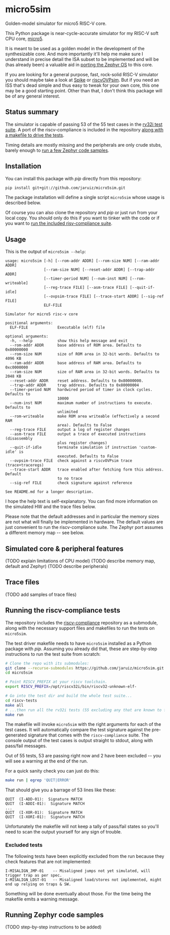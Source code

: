 # micro5sim
Golden-model simulator for micro5 RISC-V core.

This Python package is near-cycle-accurate simulator for my RISC-V soft CPU core, [micro5](https://github.com/jaruiz/micro5).

It is meant to be used as a golden model in the development of the synthesizable core. And more importantly it'll help me make sure I understand in precise detail the ISA subset to be implemented and will be (has already been) a valuable aid in [porting the Zephyr OS](https://github.com/jaruiz/zephyr) to this core.

If you are looking for a general purpose, fast, rock-solid RISC-V simulator you should maybe take a look at [Spike](https://github.com/riscv/riscv-isa-sim) or [riscvOVPsim](https://github.com/riscv/riscv-compliance/tree/master/riscv-ovpsim). 
But if you need an ISS that's dead simple and thus easy to tweak for your own core, this one may be a good starting point. Other than that, I don't think this package will be of any general interest.


## Status summary

The simulator is capable of passing 53 of the 55 test cases in the [rv32i test suite](https://github.com/riscv/riscv-compliance/tree/master/riscv-test-suite/rv32i). A port of the riscv-compliance is included in the repository [along with a makefile to drive the tests](#running-the-riscv-compliance-tests).

Timing details are mostly missing and the peripherals are only crude stubs, barely enough to [run a few Zephyr code samples](#running-zephyr-code-samples).

## Installation

You can install this package with _pip_ directly from this repository:

```bash
pip install git+git://github.com/jaruiz/micro5sim.git
```

The package installation will define a single script `micro5sim` whose usage is described below.

Of course you can also clone the repository and _pip_ or just run from your local copy. You should only do this if you want to tinker with the code or if you want to [run the included risv-compliance suite](#running-the-riscv-compliance-tests).


## Usage

This is the output of `micro5sim --help`:

```
usage: micro5sim [-h] [--rom-addr ADDR] [--rom-size NUM] [--ram-addr ADDR]
                 [--ram-size NUM] [--reset-addr ADDR] [--trap-addr ADDR]
                 [--timer-period NUM] [--num-inst NUM] [--rom-writeable]
                 [--reg-trace FILE] [--asm-trace FILE] [--quit-if-idle]
                 [--ovpsim-trace FILE] [--trace-start ADDR] [--sig-ref FILE]
                 ELF-FILE

Simulator for micro5 risc-v core

positional arguments:
  ELF-FILE             Executable (elf) file

optional arguments:
  -h, --help           show this help message and exit
  --rom-addr ADDR      base address of ROM area. Defaults to 0x80000000
  --rom-size NUM       size of ROM area in 32-bit words. Defaults to 4096 KB
  --ram-addr ADDR      base address of RAM area. Defaults to 0xc0000000
  --ram-size NUM       size of RAM area in 32-bit words. Defaults to 2048 KB
  --reset-addr ADDR    reset address. Defaults to 0x80000000.
  --trap-addr ADDR     trap address. Defaults to 0x80000004
  --timer-period NUM   hardwired period of timer in clock cycles. Defaults to
                       10000
  --num-inst NUM       maximum number of instructions to execute. Defaults to
                       unlimited
  --rom-writeable      make ROM area writeable (effectively a second RAM
                       area). Defaults to False
  --reg-trace FILE     output a log of register changes
  --asm-trace FILE     output a trace of executed instructions (disassembly
                       plus register changes)
  --quit-if-idle       terminate simulation if instruction 'custom-idle' is
                       executed. Defaults to False
  --ovpsim-trace FILE  check against a riscvOVPsim trace (trace+traceregs)
  --trace-start ADDR   trace enabled after fetching form this address. Default
                       to no trace
  --sig-ref FILE       check signature against reference

See README.md for a longer description.
```

I hope the help text is self-explanatory. You can find more information on the simulated HW and the trace files below.

Please note that the default addresses and in particular the memory sizes are not what will finally be implemented in hardware. The default values are just convenient to run the riscv-compliance suite. The Zephyr port assumes a different memory map -- see below.

## Simulated core & peripheral features

(TODO explain limitations of CPU model)
(TODO describe memory map, default and Zephyr)
(TODO describe peripherals)


## Trace files

(TODO add samples of trace files)

## Running the riscv-compliance tests

The repository includes the [riscv-compliance](https://github.com/riscv/riscv-compliance) repository as a submodule, along with the necessary support files and makefiles to run the tests on `micro5sim`.

The test driver makefile needs to have `micro5sim` installed as a Python package with _pip_. Assuming you already did that, these are step-by-step instructions to run the test suite from scratch:

```bash
# Clone the repo with its submodules:
git clone --recurse-submodules https://github.com/jaruiz/micro5sim.git
cd micro5sim

# Point RISCV_PREFIX at your riscv toolchain.
export RISCV_PREFIX=/opt/riscv32i/bin/riscv32-unknown-elf-

# Go into the test dir and build the whole test suite...
cd riscv-tests
make all
# ...then run all the rv32i tests (55 excluding any that are known to fail)
make run

```
The makefile will invoke `micro5sim` with the right arguments for each of the test cases. It will automatically compare the test signature against the pre-generated signature that comes with the `riscv-compliance` suite. The console output of the test cases is output straight to stdout, along with pass/fail messages.

Out of 55 tests, 53 are passing right now and 2 have been excluded -- you will see a warning at the end of the run.

For a quick sanity check you can just do this:

```bash
make run | egrep 'QUIT|ERROR'
```

That should give you a barrage of 53 lines like these:

```
QUIT  (I-ADD-01):  Signature MATCH
QUIT  (I-ADDI-01):  Signature MATCH
...
QUIT  (I-XOR-01):  Signature MATCH
QUIT  (I-XORI-01):  Signature MATCH
```

Unfortunately the makefile will not keep a tally of pass/fail states so you'll need to scan the output yourself for any sign of trouble.

### Excluded tests

The following tests have been explicitly excluded from the run because they check features that are not implemented:

```
I-MISALIGN_JMP-01    -- Misaligned jumps not yet simulated, will trigger trap as per spec.
I-MISALIGN_LDST-01   -- Misaligned load/stores not implemented, might end up relying on traps & SW.
```

Something will be done eventually about those. For the time being the makefile emits a warning message.


## Running Zephyr code samples

(TODO step-by-step instructions to be added)

